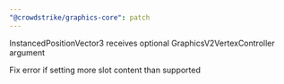 ```yaml
---
"@crowdstrike/graphics-core": patch
---
```


InstancedPositionVector3 receives optional GraphicsV2VertexController argument

Fix error if setting more slot content than supported